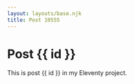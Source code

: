 ```yaml
---
layout: layouts/base.njk
title: Post 10555
---
```


# Post {{ id }}

This is post {{ id }} in my Eleventy project.
